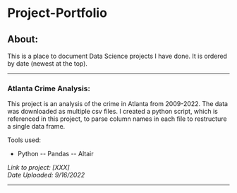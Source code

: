 # Project-Portfolio
## About:
This is a place to document Data Science projects I have done.
It is ordered by date (newest at the top).  
_______________________________________________________________________________________________________________________________________________________________________
### Atlanta Crime Analysis: 
This project is an analysis of the crime in Atlanta from 2009-2022. The data was downloaded as multiple csv files.  I created a python script, which is referenced in this project, to parse column names in each file to restructure a single data frame.

Tools used:
- Python
-- Pandas
-- Altair

*Link to project: [XXX]*  
*Date Uploaded: 9/16/2022*  
_______________________________________________________________________________________________________________________________________________________________________
